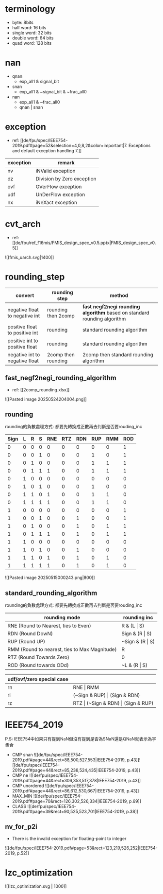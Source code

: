 # terminology

- byte: 8bits
- half word: 16 bits
- single word: 32 bits
- double word: 64 bits
- quad word: 128 bits
# nan

- qnan
	- exp_all1 & signal_bit
- snan
	- exp_all1 & ~signal_bit & ~frac_all0
- nan
	- exp_all1 & ~frac_all0
	- qnan | snan

# exception

- ref: [[de/fpu/spec/IEEE754-2019.pdf#page=52&selection=4,0,8,2&color=important|7. Exceptions and default exception handling 7.]]

| exception | remark                     |
| --------- | -------------------------- |
| nv        | iNValid exception          |
| dz        | Division by Zero exception |
| ovf       | OVerFlow exception         |
| udf       | UnDerFlow exception        |
| nx        | iNeXact exception          |

# cvt_arch
- ref: [[de/fpu/ref_f16mis/FMIS_design_spec_v0.5.pptx|FMIS_design_spec_v0.5]]

![[fmis_uarch.svg|1400]]

# rounding_step

| convert                        | rounding step       | method                                                                     |
| ------------------------------ | ------------------- | -------------------------------------------------------------------------- |
| negative float to negative int | rounding then 2comp | **fast negf2negi rounding algorithm** based on standard rounding algorithm |
| positive float to positive int | rounding            | standard rounding algorithm                                                |
| positive int to positive float | rounding            | standard rounding algorithm                                                |
| negative int to negative float | 2comp then rounding | 2comp then standard rounding algorithm                                     |

## fast_negf2negi_rounding_algorithm

- ref: [[2comp_rounding.xlsx]]

![[Pasted image 20250524204004.png]]

## rounding

rounding的負數處理方式: 都要先轉換成正數再去判斷是否要rouding_inc

| Sign | L   | R   | S   | RNE | RTZ | RDN | RUP | RMM | ROD |
| ---- | --- | --- | --- | --- | --- | --- | --- | --- | --- |
| 0    | 0   | 0   | 0   | 0   | 0   | 0   | 0   | 0   | 1   |
| 0    | 0   | 0   | 1   | 0   | 0   | 0   | 1   | 0   | 1   |
| 0    | 0   | 1   | 0   | 0   | 0   | 0   | 1   | 1   | 1   |
| 0    | 0   | 1   | 1   | 1   | 0   | 0   | 1   | 1   | 1   |
| 0    | 1   | 0   | 0   | 0   | 0   | 0   | 0   | 0   | 0   |
| 0    | 1   | 0   | 1   | 0   | 0   | 0   | 1   | 0   | 0   |
| 0    | 1   | 1   | 0   | 1   | 0   | 0   | 1   | 1   | 0   |
| 0    | 1   | 1   | 1   | 1   | 0   | 0   | 1   | 1   | 0   |
| 1    | 0   | 0   | 0   | 0   | 0   | 0   | 0   | 0   | 1   |
| 1    | 0   | 0   | 1   | 0   | 0   | 1   | 0   | 0   | 1   |
| 1    | 0   | 1   | 0   | 0   | 0   | 1   | 0   | 1   | 1   |
| 1    | 0   | 1   | 1   | 1   | 0   | 1   | 0   | 1   | 1   |
| 1    | 1   | 0   | 0   | 0   | 0   | 0   | 0   | 0   | 0   |
| 1    | 1   | 0   | 1   | 0   | 0   | 1   | 0   | 0   | 0   |
| 1    | 1   | 1   | 0   | 1   | 0   | 1   | 0   | 1   | 0   |
| 1    | 1   | 1   | 1   | 1   | 0   | 1   | 0   | 1   | 0   |

 ![[Pasted image 20250515000243.png|800]]
## standard_rounding_algorithm

rounding的負數處理方式: 都要先轉換成正數再去判斷是否要rouding_inc

| rounding mode                                 | rounding inc     |
| --------------------------------------------- | ---------------- |
| RNE (Round to Nearest, ties to Even)          | R & (L \| S)     |
| RDN (Round DowN)                              | Sign & (R \| S)  |
| RUP (Round UP)                                | ~Sign & (R \| S) |
| RMM (Round to nearest, ties to Max Magnitude) | R                |
| RTZ (Round Towards Zero)                      | 0                |
| ROD (Round towards ODd)                       | ~L & (R \| S)    |

| udf/ovf/zero special case |                                      |
| ------------------------- | ------------------------------------ |
| rn                        | RNE \| RMM                           |
| ri                        | (~Sign & RUP) \| (Sign & RDN)        |
| rz                        | RTZ \| (~Sign & RDN) \| (Sign & RUP) |

# IEEE754_2019

P.S: IEEE754中如果只有提到NaN但沒有提到是否為SNaN還是QNaN就表示為宇集合

- CMP snan
![[de/fpu/spec/IEEE754-2019.pdf#page=44&rect=88,500,527,553|IEEE754-2019, p.43]]![[de/fpu/spec/IEEE754-2019.pdf#page=44&rect=85,238,524,435|IEEE754-2019, p.43]]
- CMP ne
![[de/fpu/spec/IEEE754-2019.pdf#page=44&rect=306,353,517,378|IEEE754-2019, p.43]]
- CMP unordered
![[de/fpu/spec/IEEE754-2019.pdf#page=44&rect=86,612,530,667|IEEE754-2019, p.43]]
- MAX_MIN
![[de/fpu/spec/IEEE754-2019.pdf#page=70&rect=126,302,526,334|IEEE754-2019, p.69]]
- CLASS
![[de/fpu/spec/IEEE754-2019.pdf#page=39&rect=90,525,523,701|IEEE754-2019, p.38]]


## nv_for_p2i

- There is the invalid exception for floating-point to integer

![[de/fpu/spec/IEEE754-2019.pdf#page=53&rect=123,219,526,252|IEEE754-2019, p.52]]

# lzc_optimization

![[lzc_optimization.svg | 1000]]